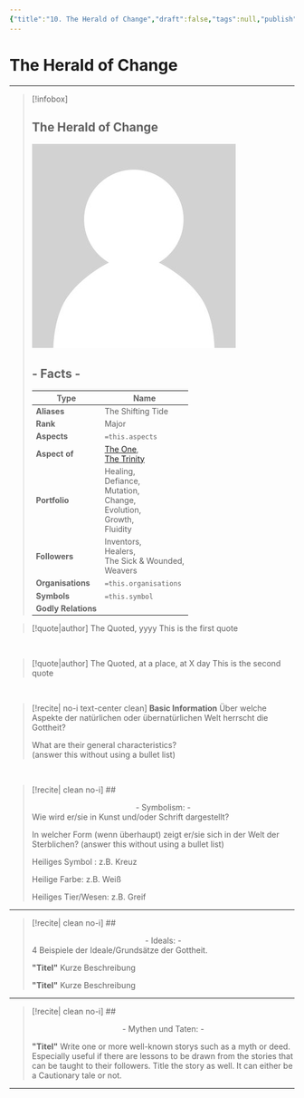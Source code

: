 ```yaml
---
{"title":"10. The Herald of Change","draft":false,"tags":null,"publish":true,"name":"The Herald of Change","aliases":"The Shifting Tide","organisations":"","rank":"Major","symbol":"","portfolio":"Healing, <br>Defiance, <br>Mutation, <br>Change, <br>Evolution, <br>Growth, <br>Fluidity","followers":"Inventors, <br> Healers, <br> The Sick & Wounded, <br> Weavers","relations":"","path":"3. Gods & Religion/4. The Nine/10. The Herald of Change.md","permalink":"/3-gods-and-religion/4-the-nine/10-the-herald-of-change/","PassFrontmatter":true}
---
```


# The Herald of Change

---
> [!infobox]
> 
> 
> ## **The Herald of Change**
> 
> ![../../../NPC_Placeholder.jpg](../../NPC_Placeholder.jpg)
> 
> ## - Facts -
> | Type | Name |
> | ---- | ---- |
> | **Aliases** | The Shifting Tide |
> | **Rank** | Major |
> | **Aspects** | `=this.aspects` |
> | **Aspect of** | [The One](../2.%20Ekh'neth%20-%20The%20One%20True%20God/1.%20The%20One.md), <br>[The Trinity](../3.%20The%20Trinity/1.%20Treysh'neth'ar%20-%20The%20Trinity.md) |
> | **Portfolio** | Healing, <br>Defiance, <br>Mutation, <br>Change, <br>Evolution, <br>Growth, <br>Fluidity |
> | **Followers** | Inventors, <br> Healers, <br> The Sick & Wounded, <br> Weavers |
> | **Organisations** | `=this.organisations` |
> | **Symbols** | `=this.symbol` |
> | **Godly Relations** |  |

> [!quote|author] The Quoted, yyyy
> This is the first quote

<br>

> [!quote|author] The Quoted, at a place, at X day
> This is the second quote

<br>

> [!recite| no-i text-center clean] **Basic Information**
> Über welche Aspekte der natürlichen oder übernatürlichen Welt herrscht die Gottheit?
>
> What are their general characteristics?  
> (answer this without using a bullet list)

<br>

> [!recite| clean no-i] ## <center>  - Symbolism: - </center>
> Wie wird er/sie in Kunst und/oder Schrift dargestellt?
> 
> In welcher Form (wenn überhaupt) zeigt er/sie sich in der Welt der Sterblichen?
> (answer this without using a bullet list)
> 
> Heiliges Symbol : z.B. Kreuz
> 
> Heilige Farbe: z.B. Weiß
> 
> Heiliges Tier/Wesen: z.B. Greif

---

> [!recite| clean no-i] ## <center>  - Ideals: - </center>
> 4 Beispiele der Ideale/Grundsätze der Gottheit.
>
> **"Titel"**
> Kurze Beschreibung
>
> **"Titel"**
> Kurze Beschreibung

---

> [!recite| clean no-i] ## <center>  - Mythen und Taten: - </center>
> 
> **"Titel"**
> Write one or more well-known storys such as a myth or deed. Especially useful if there are lessons to be drawn from the stories that can be taught to their followers. Title the story as well. It can either be a Cautionary tale or not.


---
